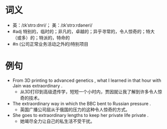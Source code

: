 # 词义
- 英：/ɪkˈstrɔːdnri/； 美：/ɪkˈstrɔːrdəneri/
- #adj 特别的，临时的；非凡的，卓越的；异乎寻常的，令人惊奇的；特大（或多）的；特派的，特命的
- #n (公司正常业务活动之外的)特别项目
# 例句
- From 3D printing to advanced genetics , what I learned in that hour with Jain was extraordinary .
	- 从3D打印到高级遗传学，短短一个小时内，贾因就让我了解到许多令人惊奇的技术。
- The extraordinary way in which the BBC bent to Russian pressure .
	- 英国广播公司屈从于俄国的压力的这种令人惊奇的方式。
- She goes to extraordinary lengths to keep her private life private .
	- 她竭尽全力让自己的私生活不受干扰。
